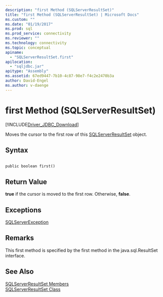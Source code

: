 ```yaml
---
description: "first Method (SQLServerResultSet)"
title: "first Method (SQLServerResultSet) | Microsoft Docs"
ms.custom: ""
ms.date: "01/19/2017"
ms.prod: sql
ms.prod_service: connectivity
ms.reviewer: ""
ms.technology: connectivity
ms.topic: conceptual
apiname: 
  - "SQLServerResultSet.first"
apilocation: 
  - "sqljdbc.jar"
apitype: "Assembly"
ms.assetid: 67ed9447-7b10-4c87-98e7-f4c2e2470b3a
author: David-Engel
ms.author: v-daenge
---
```

# first Method (SQLServerResultSet)
[!INCLUDE[Driver_JDBC_Download](../../../includes/driver_jdbc_download.md)]

  Moves the cursor to the first row of this [SQLServerResultSet](../../../connect/jdbc/reference/sqlserverresultset-class.md) object.  
  
## Syntax  
  
```  
  
public boolean first()  
```  
  
## Return Value  
 **true** if the cursor is moved to the first row. Otherwise, **false**.  
  
## Exceptions  
 [SQLServerException](../../../connect/jdbc/reference/sqlserverexception-class.md)  
  
## Remarks  
 This first method is specified by the first method in the java.sql.ResultSet interface.  
  
## See Also  
 [SQLServerResultSet Members](../../../connect/jdbc/reference/sqlserverresultset-members.md)   
 [SQLServerResultSet Class](../../../connect/jdbc/reference/sqlserverresultset-class.md)  
  
  
